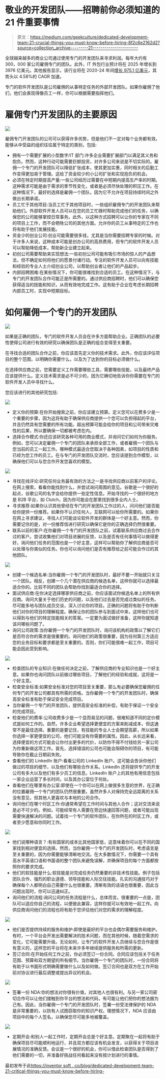 # 敬业的开发团队——招聘前你必须知道的 21 件重要事情

> 原文：<https://medium.com/geekculture/dedicated-development-team-21-crucial-things-you-must-know-before-hiring-8f2c6e2162d2?source=collection_archive---------21----------------------->

全球越来越多的商业公司通过使用专门的开发团队来寻求利润。每年大约有 300，000 家公司雇佣专门的团队。此外，IT 外包行业预计将在 2025 年增长到 3976 亿美元。其他报告显示，该行业将在 2020-24 年间[增长 975.1 亿美元](https://www.technavio.com/report/it-outsourcing-market-industry-analysis)，其势头以 4.58%的 CAGR 加速。

专门的软件开发团队是公司雇佣的从事特定任务的外部开发团队。如果你雇佣了他们，他们会表现得像员工一样，你可以根据需要指挥他们。

# 雇佣专门开发团队的主要原因

![](img/64b2fb36f14002d9f1c50d3b8cae79c4.png)

雇佣专门开发团队的公司可以获得许多优势，但是他们不一定对每个业务都有效。能够从中受益的组织往往属于特定的类别，包括:

*   拥有一个需要扩展的小型数字/IT 部门:许多企业需要扩展部门以满足其义务和抱负。然而，这种行动可能需要巨额投资，对许多公司来说是不切实际的。雇佣一个专门的开发团队可以降低扩张成本，使其更加实惠，同时相关的后勤工作变得更加易于管理。这给了资金较少的小公司扩张和实现抱负的机会。
*   必须在特定时期提高产量:一些公司经历过需要在中短期内提高生产率的时期。这种需求可能是由于需求的季节性变化，或者是必须尽快处理的积压工作。在这种情况下，最好的选择是雇佣一个团队，因为它不允许在项目持续时间之外做出长期承诺。
*   员工忙于其他项目:当员工忙于其他项目时，一些组织雇佣专门的开发团队来帮助他们。外部软件开发人员可以在您的员工忙碌时帮助完成他们的任务，以确保您的公司能够掌控日常事务。此外，以这种方式招聘可以让你的专家在不同的项目上工作，而不会牺牲公司的其他方面。允许你的员工从事特定的工作也将有助于他们发展技能。
*   资金少的创业公司:创业可能需要很多钱，尤其是当你需要招聘专家的时候。对于许多人来说，这种成本可能是创办公司的高昂费用，但专门的软件开发人员可以帮助降低成本，帮助新企业建立起来。
*   初创公司需要帮助来实现想法:一些初创公司可能有吸引市场的惊人的产品想法，但不确定如何将他们的愿景付诸行动。专注的软件开发人员可以向有技能和经验的专业人士介绍创业公司，以帮助创业者让他们的产品起步。
*   内部招聘困难:在某些情况下，你可能很难找到合适的员工。在这种情况下，与专门的开发团队合作可能正是所需要的。通过供应商招聘时，他们可以确保您获得适当的技能和知识，从而有效地完成工作。这有助于企业在考虑长期招聘内部员工时，实现中短期目标。

# 如何雇佣一个专门的开发团队

![](img/a1e84158b05f51e169d8366d0f6e7e8b.png)

如果是正确的团队，专门的软件开发人员会在许多方面帮助企业。正确团队的必要性使得公司进行有效的研究以确保团队是正确的组合变得至关重要。

在寻找合适的团队合作之前，你应该首先定义你的技术需求。此外，你应该评估项目的整个范围，以明确你需要什么，以及为了达到你的目标必须做什么。

在选择供应商之前，您需要定义工作需要哪些工具，需要哪些技能，以及最终产品应该提供什么。定义技术需求是必不可少的，因为它确切地告诉你你需要在专门的软件开发人员中寻找什么。

您应该进行的其他研究包括:

![](img/3888a3455125bad242cf0cbd7fac44ba.png)

*   定义你的预算:在你开始搜索之前，你应该建立预算。定义您可以花费多少是一个重要的步骤，因为这将有助于确保供应商提供一个您可以负担得起的平台，并且仍然具有您需要的所有功能。超出预算可能会给你的项目和公司带来灾难性的后果，所以要确保一切都被考虑在内。
*   选择合作模式:你还应该研究各种可用的商业模式，并询问它们如何为你服务。例如，您可以决定雇佣一个专门的团队来承担全部工作，或者雇佣一个团队与您当前的员工一起工作。哪种模式最适合您取决于各种因素，如项目的性质和已经为您工作的员工。在与专门的开发团队交流时，您应该提到合作模型，以确保他们可以与您合作开发您喜欢的模型。

![](img/ff1df638fe09f6e5ec76bf1ccdfac35a.png)

*   寻找在线评论:研究任何业务最有效的方法之一是寻找供应商以前客户的评论。在网上搜索，看看你能找到什么，并尝试询问周围的意见。谷歌是一个很好的起点，谷歌公司的名字会给你提供一些定性信息。开始寻找的一个很好的地方是 B2B 平台，如 Clutch，因为你可能会在那里找到很多业内人士。
*   寻求推荐:如果你认识其他曾经在专门的开发团队工作过的人，问问他们是否能给你提供一份推荐。如果你不认识任何人，互联网可以给你所需要的。如果你在网上寻求建议，寻找人们可能谈论软件开发的群体是一个好主意。然而，你需要记住的是，对一份推荐信进行研究以确保它是你的正确选择仍然很重要。
*   联系以前的客户:在你雇佣一个专门的开发团队之前，试着联系供应商过去合作过的客户。尝试收集他们对项目进展的反馈，以及是否有任何事情可以做得更好。询问他们任务的范围也是一个好主意，这样可以帮助你了解供应商是否可以处理与你类似的任务。你也可以询问他们是否有推荐给之前可能合作过的其他团队。

![](img/9a56ffe6374356e28f7d069195eb5dfe.png)

*   创建一个候选名单:当你雇佣一个专门的开发团队时，最好不要一开始就只关注一个团队。相反，创建一个几个潜在供应商的候选名单，这样你就可以选择最适合你的。比较不同的团队会帮助你找到最适合你的选择。
*   面试供应商:在你决定选择哪家供应商之前，你应该面试你候选名单上的所有供应商。询问大量关于他们历史的问题，以及他们过去是否完成过类似的任务。尽可能多地与团队成员交谈，深入讨论你的项目。正确的问题将有助于你判断他们对你的项目的理解程度。确保让你的团队参与到面试中来，这样他们也可以得到与他们的特定技能相关的答案。一定要为面试做好准备，这样你就知道该问哪些问题了。
*   询问公司政策:当你雇佣一个专门的开发团队时，询问该机构的政策以了解它们是否符合你的需求是很重要的。询问他们的政策很重要，因为任何第三方适应您的业务目标和要求都是至关重要的。否则，你们可能很难一起工作，项目可能会因此受到影响。

![](img/75aa6f93fdb6ae550273b1eade5e162c.png)

*   检查团队的专业知识:在做任何决定之前，了解供应商的专业知识也是一个好主意。如果你也询问团队以前做过哪些项目，了解他们的经验和成就，这将是一个好主意。
*   检查安全标准:如果安全标准对您的项目至关重要，那么有必要确保您雇佣的任何专门的开发公司都具有所需的资格。当你雇佣一个专门的开发团队时，确保高安全标准有助于保证安全完成项目。
*   当你雇佣一个专门的开发团队，提供高安全标准的补偿，有助于保证一个安全的完成项目。
*   检查他们的费率:公司收费多少是一个显而易见的问题，很难知道不同的定价模式是如何工作的。自然，许多企业希望选择更便宜的方案来削减成本，但这通常不是最佳选择。重要的是要记住，有技能的专业人士会期望高薪，所以如果你选择一家更便宜的公司，他们可能没有你需要的属性。因此，从长远来看，选择便宜的方式可能会让你付出更多的代价，以防你不得不付钱给另一家公司为你重新做这项工作。首先，选择错误的公司也可能会阻碍你的项目，有可能导致你在截止日期前失败。
*   查看他们的 LinkedIn 账户:看看公司的 LinkedIn 账户。这可能会告诉你他们做过的项目的细节，以及他们有哪些合作关系。LinkedIn 还将提供专门的开发公司有多大以及他们有多少员工的信息。LinkedIn 账户上的其他有用信息包括一家企业运营了多长时间，以及其办公室位于何处。
*   查看他们在哪里有办公室:即使在一个你可以在网上做很多生意的世界，在正确的位置雇佣一个专门的团队仍然很重要。虽然许多人对保持完全远距离的关系没有意见，但其他人更喜欢与本地的公司合作。
*   询问他们在哪个时区工作:你通常希望在工作时间与其他人合作；这对交流来说是必不可少的。例如，可能经常有人需要在旁边快速回答问题，或者可能出现需要快速解决的问题。试着找一个专门的软件团队，在你所在的时区工作，或者至少愿意和你同时工作。

![](img/7b8a611ccbcb3ab3cacef65106fb2836.png)

*   他们说哪种语言？:有些国家的成本比其他国家低，这意味着你可以在不同的国家找到相对便宜的选择。然而，当你雇佣一个专门的开发团队时，考虑语言是至关重要的，因为你需要能够清晰地交流。在大多数情况下，你需要一个具有高水平英语口语和书面语的整个团队来避免误解，并确保项目的每个方面都按照你的要求完成。
*   他们的软技能是什么:软技能是对完成任务仍然重要的非技术性技能。例子包括团队合作、强烈的职业道德、领导技能和人际交往技能。扎实的沟通技巧对于确保每个人都明白自己需要什么也很重要。清晰有效的话语也很重要，因此当问题出现时，你可以迅速纠正。
*   询问他们的流程:询问公司的任务流程是什么，总体而言。很重要的一点是，团队可以适应你自己的流程，以便彼此兼容，这样你就可以有效地一起工作。向供应商询问他们的流程也将有助于您评估他们对您的需求的理解程度。

![](img/8b602ad3d6301f14b64a753a52bd4b9a.png)

*   他们是否提供持续的服务和维护:即使是最好的平台也会偶尔需要服务和维护。有时，一个平台会开发出需要解决的技术问题，而在其他时候，随着您需求的变化，它可能需要升级。无论如何，让专门的软件开发人员继续与您合作是很有意义的，这样您的平台将在未来许多年继续提供服务和所需的更新。
*   签订合同:在开始任何工作之前，你必须签订一份合同。合同应该包括关于任务范围、预算和双方期望的所有细节。当你雇佣一个专门的团队时，一份合同将有助于以书面形式明确需要做什么以及如何做。签订合同也是双方在工作开始前对协议进行最后调整或提出异议的机会。

![](img/bcbf0e1b8ed447210cd037b4bcce199a.png)

*   签署一份 NDA:你的想法对你很有价值，对其他人也很有利。与另一家公司密切合作可以让他们接触到你平台的想法和代码，有可能让他们把你的想法据为己有。因此，当你雇佣一个专门的开发团队时，签署一份受法律保护的 NDA 是非常重要的，以防有人试图窃取你的知识产权。理想情况下，NDA 应该由项目中的每个人签名，以确保您尽可能多地被覆盖。

![](img/9e143999285cfba52b8eac029aa559f6.png)

*   定期开会:和别人一起工作时，定期开会总是个好主意。定期聚在一起将有助于确保项目尽可能顺利地运行，并且双方都应该有机会发言，以获得关于项目进展情况的准确反馈。会议是一个很好的机会，你可以借此检查团队是否得到了他们需要的一切，并准备好挑战任何看起来没有按计划进行的事情。

最初发布于此[https://inventor soft . co/blog/dedicated-development-team-21-critical-things-you-must-know-before-hiring-](https://inventorsoft.co/blog/dedicated-development-team-21-crucial-things-you-must-know-before-hiring-)